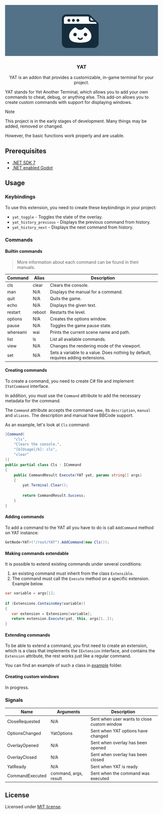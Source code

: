 <div align="center">
	<img src="./yat_icon_baner.png" />
	<h3>YAT</h1>
	<p>YAT is an addon that provides a customizable, in-game terminal for your project.</p>
</div>

YAT stands for Yet Another Terminal, which allows you to add your own commands to cheat, debug, or anything else. This add-on allows you to create custom commands with support for displaying windows.

> [!NOTE]
> This project is in the early stages of development. Many things may be added, removed or changed.
>
> However, the basic functions work properly and are usable.

## Prerequisites

-   [.NET SDK 7](https://dotnet.microsoft.com/en-us/download)
-   [.NET enabled Godot](https://godotengine.org/download/windows/)

## Usage

### Keybindings

To use this extension, you need to create these keybindings in your project:

-   `yat_toggle` - Toggles the state of the overlay.
-   `yat_history_previous` - Displays the previous command from history.
-   `yat_history_next` - Displays the next command from history.

### Commands

#### Builtin commands

> More information about each command can be found in their manuals.

| Command  | Alias  | Description                                                                      |
| -------- | ------ | -------------------------------------------------------------------------------- |
| cls      | clear  | Clears the console.                                                              |
| man      | N/A    | Displays the manual for a command.                                               |
| quit     | N/A    | Quits the game.                                                                  |
| echo     | N/A    | Displays the given text.                                                         |
| restart  | reboot | Restarts the level.                                                              |
| options  | N/A    | Creates the options window.                                                      |
| pause    | N/A    | Toggles the game pause state.                                                    |
| whereami | wai    | Prints the current scene name and path.                                          |
| list     | ls     | List all available commands.                                                     |
| view     | N/A    | Changes the rendering mode of the viewport.                                      |
| set      | N/A    | Sets a variable to a value. Does nothing by default, requires adding extensions. |

#### Creating commands

To create a command, you need to create C# file and implement `IYatCommand` interface.

In addition, you must use the `Command` attribute to add the necessary metadata for the command.

The `Command` attribute accepts the command `name`, its `description`, `manual` and `aliases`. The description and manual have BBCode support.

As an example, let's look at `Cls` command:

```csharp
[Command(
	"cls",
	"Clears the console.",
	"[b]Usage[/b]: cls",
	"clear"
)]
public partial class Cls : ICommand
{
	public CommandResult Execute(YAT yat, params string[] args)
	{
		yat.Terminal.Clear();

		return CommandResult.Success;
	}
}
```

#### Adding commands

To add a command to the YAT all you have to do is call `AddCommand` method on YAT instance:

```csharp
GetNode<YAT>("/root/YAT").AddCommand(new Cls());
```

#### Making commands extendable

It is possible to extend existing commands under several conditions:

1. an existing command must inherit from the class `Extensible`.
2. The command must call the `Execute` method on a specific extension. Example below.

```csharp
var variable = args[1];

if (Extensions.ContainsKey(variable))
{
   var extension = Extensions[variable];
   return extension.Execute(yat, this, args[1..]);
}
```

#### Extending commands

To be able to extend a command, you first need to create an extension,
which is a class that implements the `IExtension` interface,
and contains the `Extension` attribute, the rest works just like a regular command.

You can find an example of such a class in [example](./example) folder.

#### Creating custom windows

In progress.

### Signals

| Name            | Arguments             | Description                                 |
| --------------- | --------------------- | ------------------------------------------- |
| CloseRequested  | N/A                   | Sent when user wants to close custom window |
| OptionsChanged  | YatOptions            | Sent when YAT options have changed          |
| OverlayOpened   | N/A                   | Sent when overlay has been opened           |
| OverlayClosed   | N/A                   | Sent when overlay has been closed           |
| YatReady        | N/A                   | Sent when YAT is ready                      |
| CommandExecuted | command, args, result | Sent when the command was executed          |

## License

Licensed under [MIT license](./LICENSE).
